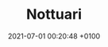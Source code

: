 ---
layout: post
title:  Nottuari
date: 2021-07-01 00:20:48 +0100
data-calendario:
  - link: <a href="http://www.teatrodiroma.net/doc/7597/nottuari/">27 Aprile - 08 Maggio 2022, Teatro India, Roma</a>
category: calendar
---